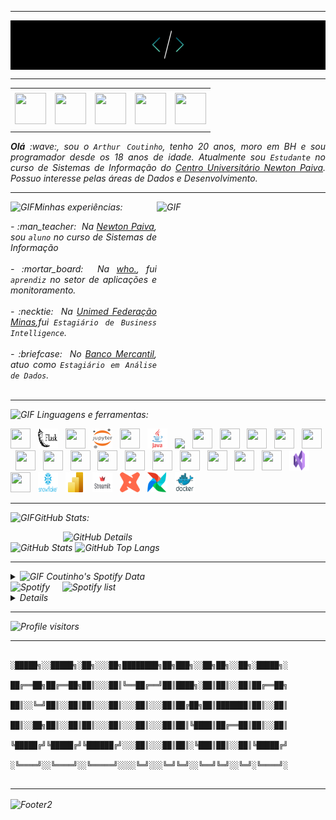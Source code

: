 
-----

<div>
<img align="center" alt="Header" src="https://github.com/ArthurCoutinho15/ArthurCoutinho15/blob/main/img/wmf4pf98d4l61.png"/>
</div>

-----

<div align="center">
<table>
<tr>
 <td align="center" colspan="11"></td>
</tr> 
<tr>
<td><a href="https://github.com/ArthurCoutinho15" target="_blank"><img src="https://github.com/joaopauloaramuni/joaopauloaramuni/blob/main/img/github5.png?raw=true" width="50px" height="50px"/></a>

<td><a href="mailto:arthurtelescoutinho@gmail.com" target="_blank"><img src="https://github.com/joaopauloaramuni/joaopauloaramuni/blob/main/img/gmail3.png?raw=true" width="50px" height="50px"/></a>
</td>
<td><a href="https://wa.me/5531987781896" target="_blank"><img src="https://github.com/joaopauloaramuni/joaopauloaramuni/blob/main/img/wpp2.png?raw=true" width="50px" height="50px"/></a>
</td>
<td><a href="https://www.instagram.com/__atcoutinho/" target="_blank"><img src="https://github.com/joaopauloaramuni/joaopauloaramuni/blob/main/img/insta2.png?raw=true" width="50px" height="50px"/></a>
</td>
<td><a href="https://www.linkedin.com/in/arthur-teles-coutinho-949419236/" target="_blank"><img src="https://github.com/joaopauloaramuni/joaopauloaramuni/blob/main/img/linkedin2.png?raw=true" width="50px" height="50px"/></a>
</td>
</td>
<!--<td><a href="https://slack.com/app_redirect?channel=UVD9N6VCL"><img src="https://github.com/joaopauloaramuni/joaopauloaramuni/blob/main/img/slack.png?raw=true" width="50px" height="50px"/></a>
</td>-->
</td>
</td>
</tr>
<tr>
 <td align="center" colspan="11"></td>
</tr> 
</table>

</div>
<div align="justify">
<i><b>Olá</b> :wave:, sou o <code>Arthur Coutinho</code>, tenho 20 anos, moro em BH e sou programador desde os 18 anos de idade. Atualmente sou <code>Estudante</code> no curso de Sistemas de Informação do <a href="https://newtonpaiva.br/" target="_blank">Centro Universitário Newton Paiva</a>. Possuo interesse pelas áreas de Dados e Desenvolvimento.<br />
</div>

-----

<div>
<div>
<img align="right" alt="GIF" src="https://github.com/joaopauloaramuni/joaopauloaramuni/blob/main/img/dev.gif?raw=true" width="270px" height="270px"/>
</div>

<img height="20" alt="GIF" src="https://github.com/joaopauloaramuni/joaopauloaramuni/blob/main/img/soulgem.gif?raw=true"/>Minhas experiências:

<div align="justify">
<p> 
- :man_teacher: &nbsp;Na <a href="https://newtonpaiva.br/" target="_blank">Newton Paiva</a>, sou <code>aluno</code> no curso de Sistemas de Informação <br></br>
- :mortar_board: &nbsp;Na <a href="https://whoid.com" target="_blank">who.</a>, fui <code>aprendiz</code> no setor de  aplicações e monitoramento. <br></br>
- :necktie: &nbsp;Na <a href="https://www.unimed.coop.br/site/web/minasgerais" target="_blank">Unimed Federação Minas</a>,fui <code>Estagiário de Business Intelligence</code>.<br></br>
- :briefcase: &nbsp;No <a href="https://bancomercantil.com.br/Paginas/Home.aspx" target="_blank">Banco Mercantil</a>, atuo como <code>Estagiário em Análise de Dados</code>. <br></br>
</p>
</div>
</div>

-----

<div>

<img height="20" alt="GIF" src="https://github.com/joaopauloaramuni/joaopauloaramuni/blob/main/img/skills.gif?raw=true"/>&nbsp;Linguagens e ferramentas:
<div></div>
<code><a href="https://www.python.org/" target="_blank"><img width="32" height="32" src="https://github.com/joaopauloaramuni/joaopauloaramuni/blob/main/img/python.png?raw=true"/></a></code>
&nbsp;
<code><a href="https://flask.palletsprojects.com/en/3.0.x/" target="_blank"><img width="32" height="32" src="https://github.com/ArthurCoutinho15/ArthurCoutinho15/blob/main/img/1_dQvABiWzbE28OTPYjzElKw.png?raw=true"/></a></code>
&nbsp;
<code><a href="https://fastapi.tiangolo.com/" target="_blank"><img width="32" height="32" src="https://github.com/joaopauloaramuni/joaopauloaramuni/blob/main/img/fastapi.svg?raw=true"/></a></code>
&nbsp;
<code><a href="https://jupyter.org" target="_blank"><img width="32" height="32" src="https://github.com/ArthurCoutinho15/ArthurCoutinho15/blob/main/img/Jupyter_logo.svg.png?raw=true"/></a></code>
&nbsp;
<code><a href="https://docs.microsoft.com/pt-br/dotnet/csharp/" target="_blank"><img width="32" height="32" src="https://github.com/joaopauloaramuni/joaopauloaramuni/blob/main/img/csharp.png?raw=true"/></a></code>
&nbsp; 
<code><a href="https://www.java.com/pt-BR/" target="_blank"><img width="32" height="32" src="https://github.com/ArthurCoutinho15/ArthurCoutinho15/blob/main/img/java.png?raw=true"/></a></code>
&nbsp; 
<code><a href="https://openjfx.io/" target="_blank"><img height="32" src="https://github.com/joaopauloaramuni/joaopauloaramuni/blob/main/img/javafx.png?raw=true"/></a></code>
&nbsp; 
<code><a href="https://spring.io/" target="_blank"><img width="32" height="32" src="https://github.com/joaopauloaramuni/joaopauloaramuni/blob/main/img/spring.png?raw=true"/></a></code>
&nbsp;
<code><a href="https://www.w3schools.com/html/" target="_blank"><img width="32" height="32" src="https://github.com/joaopauloaramuni/joaopauloaramuni/blob/main/img/html.svg?raw=true"/></a></code>
&nbsp; 
<code><a href="https://www.w3schools.com/css/" target="_blank"><img width="32" height="32" src="https://github.com/joaopauloaramuni/joaopauloaramuni/blob/main/img/css.svg?raw=true"/></a></code>
&nbsp; 
<code><a href="https://www.w3schools.com/js/" target="_blank"><img width="32" height="32" src="https://github.com/joaopauloaramuni/joaopauloaramuni/blob/main/img/js.png?raw=true"/></a></code>
&nbsp; 
<code><a href="https://pt-br.reactjs.org/" target="_blank"><img width="32" height="32" src="https://github.com/joaopauloaramuni/joaopauloaramuni/blob/main/img/react.png?raw=true"/></a></code>
&nbsp; 
<code><a href="https://www.mysql.com/" target="_blank"><img width="32" height="32" src="https://github.com/joaopauloaramuni/joaopauloaramuni/blob/main/img/mysql.png?raw=true"/></a></code>
&nbsp; 
<code><a href="https://www.postgresql.org/" target="_blank"><img width="32" height="32" src="https://github.com/joaopauloaramuni/joaopauloaramuni/blob/main/img/postgresql.png?raw=true"/></a></code>
&nbsp; 
<code><a href="https://www.mongodb.com/pt-br" target="_blank"><img width="32" height="32" src="https://github.com/joaopauloaramuni/joaopauloaramuni/blob/main/img/mongodb.png?raw=true"/></a></code>
&nbsp; 
<code><a href="https://nodejs.org/en/" target="_blank"><img width="32" height="32" src="https://github.com/joaopauloaramuni/joaopauloaramuni/blob/main/img/nodejs.png?raw=true"/></a></code>
&nbsp;
<code><a href="https://grafana.com/" target="_blank"><img width="32" height="32" src="https://github.com/joaopauloaramuni/joaopauloaramuni/blob/main/img/grafana.png?raw=true"/></a></code>
&nbsp;  
<code><a href="https://dotnet.microsoft.com/en-us/" target="_blank"><img width="32" height="32" src="https://github.com/joaopauloaramuni/joaopauloaramuni/blob/main/img/dotnet.png?raw=true"/></a></code>
&nbsp; 
<code><a href="https://insomnia.rest/" target="_blank"><img width="32" height="32" src="https://github.com/joaopauloaramuni/joaopauloaramuni/blob/main/img/insomnia.png?raw=true"/></a></code>
&nbsp; 
<code><a href="https://git-scm.com/" target="_blank"><img width="32" height="32" src="https://github.com/joaopauloaramuni/joaopauloaramuni/blob/main/img/git.png?raw=true"/></a></code>
&nbsp; 
<code><a href="https://www.jetbrains.com/pt-br/pycharm/download/" target="_blank"><img width="32" height="32" src="https://github.com/joaopauloaramuni/joaopauloaramuni/blob/main/img/pc.png?raw=true"/></a></code>
&nbsp; 
<code><a href="https://code.visualstudio.com/" target="_blank"><img width="32" height="32" src="https://github.com/joaopauloaramuni/joaopauloaramuni/blob/main/img/vs.png?raw=true"/></a></code>
&nbsp;
<code><a href="https://code.visualstudio.com/" target="_blank"><img width="32" height="32" src="https://github.com/ArthurCoutinho15/ArthurCoutinho15/blob/main/img/Visual-Studio-logo.png?raw=true"/></a></code>
&nbsp;
<code><a href="https://www.jetbrains.com/idea/" target="_blank"><img width="32" height="32" src="https://github.com/joaopauloaramuni/joaopauloaramuni/blob/main/img/intellij.png?raw=true"/></a></code>
&nbsp;
<code><a href="https://www.snowflake.com/pt_br/" target="_blank"><img width="32" height="32" src="https://github.com/ArthurCoutinho15/ArthurCoutinho15/blob/main/img/Snowflake-Emblem.png?raw=True"/></a></code>
&nbsp;
<code><a href="https://www.snowflake.com/pt_br/" target="_blank"><img width="32" height="32" src="https://github.com/ArthurCoutinho15/ArthurCoutinho15/blob/main/img/New_Power_BI_Logo.svg.png?raw=True"/></a></code>
&nbsp;
<code><a href="https://blog.streamlit.io/crafting-a-dashboard-app-in-python-using-streamlit/" target="_blank"><img width="32" height="32" src=https://github.com/ArthurCoutinho15/ArthurCoutinho15/blob/main/img/image27_frqkzv.png?raw=True"/></a></code>
&nbsp;
<code><a href="https://www.getdbt.com" target="_blank"><img width="32" height="32" src="https://github.com/ArthurCoutinho15/ArthurCoutinho15/blob/main/img/dbt-logo-500AB0BAA7-seeklogo.com.png?raw=True"/></a></code>
&nbsp;
<code><a href="https://airflow.apache.org" target="_blank"><img width="32" height="32" src="https://github.com/ArthurCoutinho15/ArthurCoutinho15/blob/main/img/AirFlow.png?raw=True"/></a></code>
&nbsp;
<code><a href="https://www.docker.com" target="_blank"><img width="32" height="32" src="https://github.com/ArthurCoutinho15/ArthurCoutinho15/blob/main/img/docker.png?raw=True"/></a></code>
&nbsp;


</div>

-----


<img height="20" alt="GIF" src="https://github.com/joaopauloaramuni/joaopauloaramuni/blob/main/img/graphic.gif?raw=true"/>GitHub Stats:

<div>
<img align="right" alt="GitHub Details" width="420px" src="http://github-profile-summary-cards.vercel.app/api/cards/profile-details?username=ArthurCoutinho15&theme=github_dark"/>
<!--- <img alt="GitHub Commits" width="200px" src="http://github-profile-summary-cards.vercel.app/api/cards/productive-time?username=joaopauloaramuni&theme=github_dark"/> -->
<img alt="GitHub Stats" width="200px" src="http://github-profile-summary-cards.vercel.app/api/cards/stats?username=ArthurCoutinho15&theme=github_dark"/>
<img alt="GitHub Top Langs" width="200px" src="http://github-profile-summary-cards.vercel.app/api/cards/repos-per-language?username=ArthurCoutinho15&theme=github_dark"/>
</div>

-----

<div>
<div>
<details>
<summary><img height="20" alt="GIF" src="https://github.com/joaopauloaramuni/joaopauloaramuni/blob/main/img/spotify.gif?raw=true"/> Coutinho's Spotify Data</summary>
<img src="https://data-card-for-spotify.herokuapp.com/api/card?user_id=222oypuowwlevuuf7v4sjidka" alt="Data Card for Spotify">
</details>
</div>
<div>
<img alt="Spotify" width="200px" height="270px" src="https://spotify-github-profile.kittinanx.com/api/view?uid=222oypuowwlevuuf7v4sjidka&cover_image=true&theme=default"/> &nbsp; &nbsp; 
<img alt="Spotify list" width="200px" height="270px" src="https://spotify-recently-played-readme.vercel.app/api?user=222oypuowwlevuuf7v4sjidka&count=10"/>
</div>
<div>
<details>
</details>
</div>
</div>

---
<img alt="Profile visitors" src="https://komarev.com/ghpvc/?username=ArthurCoutinho15"/>

---



```text
         ░█████╗░░█████╗░██╗░░░██╗████████╗██╗███╗░░██╗██╗░░██╗░█████╗░
         ██╔══██╗██╔══██╗██║░░░██║╚══██╔══╝██║████╗░██║██║░░██║██╔══██╗
         ██║░░╚═╝██║░░██║██║░░░██║░░░██║░░░██║██╔██╗██║███████║██║░░██║
         ██║░░██╗██║░░██║██║░░░██║░░░██║░░░██║██║╚████║██╔══██║██║░░██║
         ╚█████╔╝╚█████╔╝╚██████╔╝░░░██║░░░██║██║░╚███║██║░░██║╚█████╔╝
         ░╚════╝░░╚════╝░░╚═════╝░░░░╚═╝░░░╚═╝╚═╝░░╚══╝╚═╝░░╚═╝░╚════╝░
                                         
```                                        

</div>

-----

<img align="center" alt="Footer2" src="https://capsule-render.vercel.app/api?type=waving&height=100&color=gray&section=footer"/>

<!---
<div>
<img align="center" alt="Footer" width="1200px" height="20px" src="https://github.com/joaopauloaramuni/joaopauloaramuni/blob/main/img/footer-gray.gif?raw=true"/>
</div>
-->
